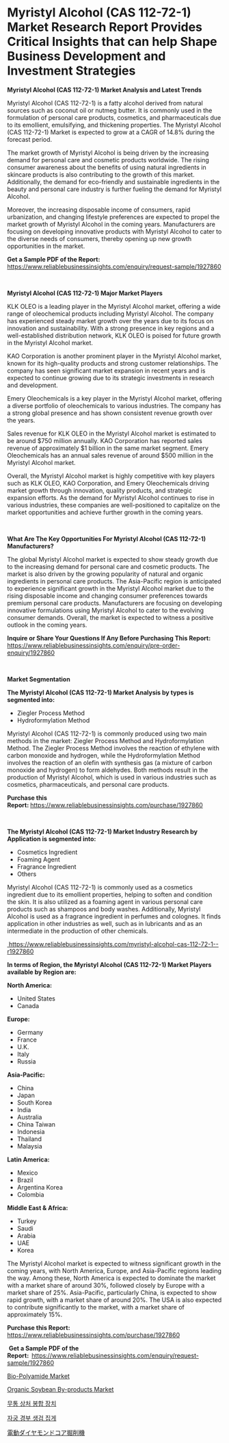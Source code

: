 <p><h1>Myristyl Alcohol (CAS 112-72-1) Market Research Report Provides Critical Insights that can help Shape Business Development and Investment Strategies</h1></p><p><strong>Myristyl Alcohol (CAS 112-72-1) Market Analysis and Latest Trends</strong></p>
<p><p>Myristyl Alcohol (CAS 112-72-1) is a fatty alcohol derived from natural sources such as coconut oil or nutmeg butter. It is commonly used in the formulation of personal care products, cosmetics, and pharmaceuticals due to its emollient, emulsifying, and thickening properties. The Myristyl Alcohol (CAS 112-72-1) Market is expected to grow at a CAGR of 14.8% during the forecast period.</p><p>The market growth of Myristyl Alcohol is being driven by the increasing demand for personal care and cosmetic products worldwide. The rising consumer awareness about the benefits of using natural ingredients in skincare products is also contributing to the growth of this market. Additionally, the demand for eco-friendly and sustainable ingredients in the beauty and personal care industry is further fueling the demand for Myristyl Alcohol.</p><p>Moreover, the increasing disposable income of consumers, rapid urbanization, and changing lifestyle preferences are expected to propel the market growth of Myristyl Alcohol in the coming years. Manufacturers are focusing on developing innovative products with Myristyl Alcohol to cater to the diverse needs of consumers, thereby opening up new growth opportunities in the market.</p></p>
<p><strong>Get a Sample PDF of the Report:&nbsp;</strong> <a href="https://www.reliablebusinessinsights.com/enquiry/request-sample/1927860">https://www.reliablebusinessinsights.com/enquiry/request-sample/1927860</a></p>
<p>&nbsp;</p>
<p><strong>Myristyl Alcohol (CAS 112-72-1) Major Market Players</strong></p>
<p><p>KLK OLEO is a leading player in the Myristyl Alcohol market, offering a wide range of oleochemical products including Myristyl Alcohol. The company has experienced steady market growth over the years due to its focus on innovation and sustainability. With a strong presence in key regions and a well-established distribution network, KLK OLEO is poised for future growth in the Myristyl Alcohol market.</p><p>KAO Corporation is another prominent player in the Myristyl Alcohol market, known for its high-quality products and strong customer relationships. The company has seen significant market expansion in recent years and is expected to continue growing due to its strategic investments in research and development.</p><p>Emery Oleochemicals is a key player in the Myristyl Alcohol market, offering a diverse portfolio of oleochemicals to various industries. The company has a strong global presence and has shown consistent revenue growth over the years.</p><p>Sales revenue for KLK OLEO in the Myristyl Alcohol market is estimated to be around $750 million annually. KAO Corporation has reported sales revenue of approximately $1 billion in the same market segment. Emery Oleochemicals has an annual sales revenue of around $500 million in the Myristyl Alcohol market.</p><p>Overall, the Myristyl Alcohol market is highly competitive with key players such as KLK OLEO, KAO Corporation, and Emery Oleochemicals driving market growth through innovation, quality products, and strategic expansion efforts. As the demand for Myristyl Alcohol continues to rise in various industries, these companies are well-positioned to capitalize on the market opportunities and achieve further growth in the coming years.</p></p>
<p>&nbsp;</p>
<p><strong>What Are The Key Opportunities For Myristyl Alcohol (CAS 112-72-1) Manufacturers?</strong></p>
<p><p>The global Myristyl Alcohol market is expected to show steady growth due to the increasing demand for personal care and cosmetic products. The market is also driven by the growing popularity of natural and organic ingredients in personal care products. The Asia-Pacific region is anticipated to experience significant growth in the Myristyl Alcohol market due to the rising disposable income and changing consumer preferences towards premium personal care products. Manufacturers are focusing on developing innovative formulations using Myristyl Alcohol to cater to the evolving consumer demands. Overall, the market is expected to witness a positive outlook in the coming years.</p></p>
<p><strong>Inquire or Share Your Questions If Any Before Purchasing This Report:</strong> <a href="https://www.reliablebusinessinsights.com/enquiry/pre-order-enquiry/1927860">https://www.reliablebusinessinsights.com/enquiry/pre-order-enquiry/1927860</a></p>
<p>&nbsp;</p>
<p><strong>Market Segmentation</strong></p>
<p><strong>The Myristyl Alcohol (CAS 112-72-1) Market Analysis by types is segmented into:</strong></p>
<p><ul><li>Ziegler Process Method</li><li>Hydroformylation Method</li></ul></p>
<p><p>Myristyl Alcohol (CAS 112-72-1) is commonly produced using two main methods in the market: Ziegler Process Method and Hydroformylation Method. The Ziegler Process Method involves the reaction of ethylene with carbon monoxide and hydrogen, while the Hydroformylation Method involves the reaction of an olefin with synthesis gas (a mixture of carbon monoxide and hydrogen) to form aldehydes. Both methods result in the production of Myristyl Alcohol, which is used in various industries such as cosmetics, pharmaceuticals, and personal care products.</p></p>
<p><strong>Purchase this Report:&nbsp;</strong><a href="https://www.reliablebusinessinsights.com/purchase/1927860">https://www.reliablebusinessinsights.com/purchase/1927860</a></p>
<p>&nbsp;</p>
<p><strong>The Myristyl Alcohol (CAS 112-72-1) Market Industry Research by Application is segmented into:</strong></p>
<p><ul><li>Cosmetics Ingredient</li><li>Foaming Agent</li><li>Fragrance Ingredient</li><li>Others</li></ul></p>
<p><p>Myristyl Alcohol (CAS 112-72-1) is commonly used as a cosmetics ingredient due to its emollient properties, helping to soften and condition the skin. It is also utilized as a foaming agent in various personal care products such as shampoos and body washes. Additionally, Myristyl Alcohol is used as a fragrance ingredient in perfumes and colognes. It finds application in other industries as well, such as in lubricants and as an intermediate in the production of other chemicals.</p></p>
<p><a href="https://www.reliablebusinessinsights.com/myristyl-alcohol-cas-112-72-1--r1927860">&nbsp;https://www.reliablebusinessinsights.com/myristyl-alcohol-cas-112-72-1--r1927860</a></p>
<p><strong>In terms of Region, the Myristyl Alcohol (CAS 112-72-1) Market Players available by Region are:</strong></p>
<p>
    <p> <strong> North America: </strong>
        <ul>
            <li>United States</li>
            <li>Canada</li>
        </ul>
        </p> 
    <p> <strong> Europe: </strong>
        <ul>
            <li>Germany</li>
            <li>France</li>
            <li>U.K.</li>
            <li>Italy</li>
            <li>Russia</li>
        </ul>
        </p> 
    <p> <strong> Asia-Pacific: </strong>
        <ul>
            <li>China</li>
            <li>Japan</li>
            <li>South Korea</li>
            <li>India</li>
            <li>Australia</li>
            <li>China Taiwan</li>
            <li>Indonesia</li>
            <li>Thailand</li>
            <li>Malaysia</li>
        </ul>
        </p> 
    <p> <strong> Latin America: </strong>
        <ul>
            <li>Mexico</li>
            <li>Brazil</li>
            <li>Argentina Korea</li>
            <li>Colombia</li>
        </ul>
        </p> 
    <p> <strong> Middle East & Africa: </strong>
        <ul>
            <li>Turkey</li>
            <li>Saudi</li>
            <li>Arabia</li>
            <li>UAE</li>
            <li>Korea</li>
        </ul>
    </p>
    </p>
<p><p>The Myristyl Alcohol market is expected to witness significant growth in the coming years, with North America, Europe, and Asia-Pacific regions leading the way. Among these, North America is expected to dominate the market with a market share of around 30%, followed closely by Europe with a market share of 25%. Asia-Pacific, particularly China, is expected to show rapid growth, with a market share of around 20%. The USA is also expected to contribute significantly to the market, with a market share of approximately 15%.</p></p>
<p><strong>Purchase this Report: </strong><a href="https://www.reliablebusinessinsights.com/purchase/1927860">https://www.reliablebusinessinsights.com/purchase/1927860</a></p>
<p>&nbsp;<strong>Get a Sample PDF of the Report:&nbsp;&nbsp;</strong><a href="https://www.reliablebusinessinsights.com/enquiry/request-sample/1927860">https://www.reliablebusinessinsights.com/enquiry/request-sample/1927860</a></p>
<p><strong></strong></p>
<p><p><a href="https://github.com/rahu1506/Market-Research-Report-List-4/blob/main/bio-polyamide-market.md">Bio-Polyamide Market</a></p><p><a href="https://issuu.com/reportprime-2/docs/organic-soybean-by-products-market-size-2030.pptx">Organic Soybean By-products Market</a></p><p><a href="https://github.com/johneahan44556754/Market-Research-Report-List-1/blob/main/4467359125397.md">무통 상처 봉합 장치</a></p><p><a href="https://github.com/rahat-gis/Market-Research-Report-List-1/blob/main/5590141125396.md">자궁 경부 생검 집게</a></p><p><a href="https://github.com/moulafa/Market-Research-Report-List-2/blob/main/1769500116655.md">電動ダイヤモンドコア掘削機</a></p></p>
